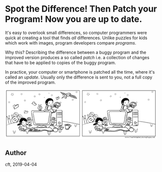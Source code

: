 # Spot the Difference! Then Patch your Program! Now you are up to date.

It's easy to overlook small differences, so computer programmers were
quick at creating a tool that finds _all_ differences. Unlike puzzles
for kids which work with images, program developers compare _programs_.

Why this? Describing the difference between a buggy program and the
improved version produces a so called _patch_ i.e. a collection of
changes that have to be applied to copies of the buggy program.

In practice, your computer or smartphone is patched all the time, where
it's called an _update_. Usually only the difference is sent to you,
not a full copy of the improved program.

![spot the diffs](figures/spot-the-diff.png)


## Author
cft, 2019-04-04
